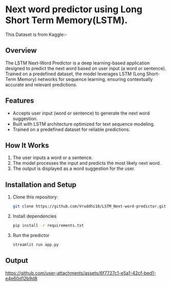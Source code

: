 # Next word predictor using Long Short Term Memory(LSTM).
This Dataset is from Kaggle:- 
## Overview  
The LSTM Next-Word Predictor is a deep learning-based application designed to predict the next word based on user input (a word or sentence). Trained on a predefined dataset, the model leverages LSTM (Long Short-Term Memory) networks for sequence learning, ensuring contextually accurate and relevant predictions.  

## Features  
- Accepts user input (word or sentence) to generate the next word suggestion.  
- Built with LSTM architecture optimized for text sequence modeling.  
- Trained on a predefined dataset for reliable predictions.  

## How It Works  
1. The user inputs a word or a sentence.  
2. The model processes the input and predicts the most likely next word.  
3. The output is displayed as a word suggestion for the user.  

## Installation and Setup  
1. Clone this repository:  
   ```bash
   git clone https://github.com/Vruddhi18/LSTM_Next-word-predictor.git
2. Install dependencies
   ```bash
   pip install -r requirements.txt
3. Run the predictor
   ```bash
   streamlit run app.py
## Output


https://github.com/user-attachments/assets/6f7727c1-e5a1-42cf-bed1-e4e60d12b9d8


